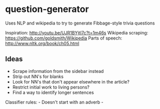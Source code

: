 question-generator
==================

Uses NLP and wikipedia to try to generate Fibbage-style trivia questions

Inspiration: http://youtu.be/UJR1BYjtI7c?t=1m46s
Wikipedia scraping: https://github.com/goldsmith/Wikipedia
Parts of speech: http://www.nltk.org/book/ch05.html

Ideas
-----

- Scrape information from the sidebar instead
- Strip out NN's for blanks
- Look for NN's that don't appear elsewhere in the article?
- Restrict initial work to living persons?
- Find a way to identify longer sentences

Classifier rules:
    - Doesn't start with an adverb
    -
